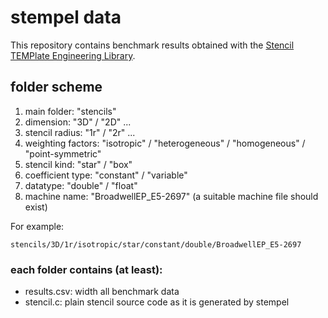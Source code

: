# stempel data

This repository contains benchmark results obtained with the [
Stencil TEMPlate Engineering Library](https://github.com/RRZE-HPC/stempel "stempel").

## folder scheme

1. main folder: "stencils"
2. dimension: "3D" / "2D" ...
3. stencil radius: "1r" / "2r" ...
4. weighting factors: "isotropic" / "heterogeneous" / "homogeneous" / "point-symmetric"
5. stencil kind: "star" / "box"
6. coefficient type: "constant" / "variable"
7. datatype: "double" / "float"
8. machine name: "BroadwellEP_E5-2697" (a suitable machine file should exist)

For example:
```
stencils/3D/1r/isotropic/star/constant/double/BroadwellEP_E5-2697
```

### each folder contains (at least):
- results.csv: width all benchmark data
- stencil.c: plain stencil source code as it is generated by stempel
